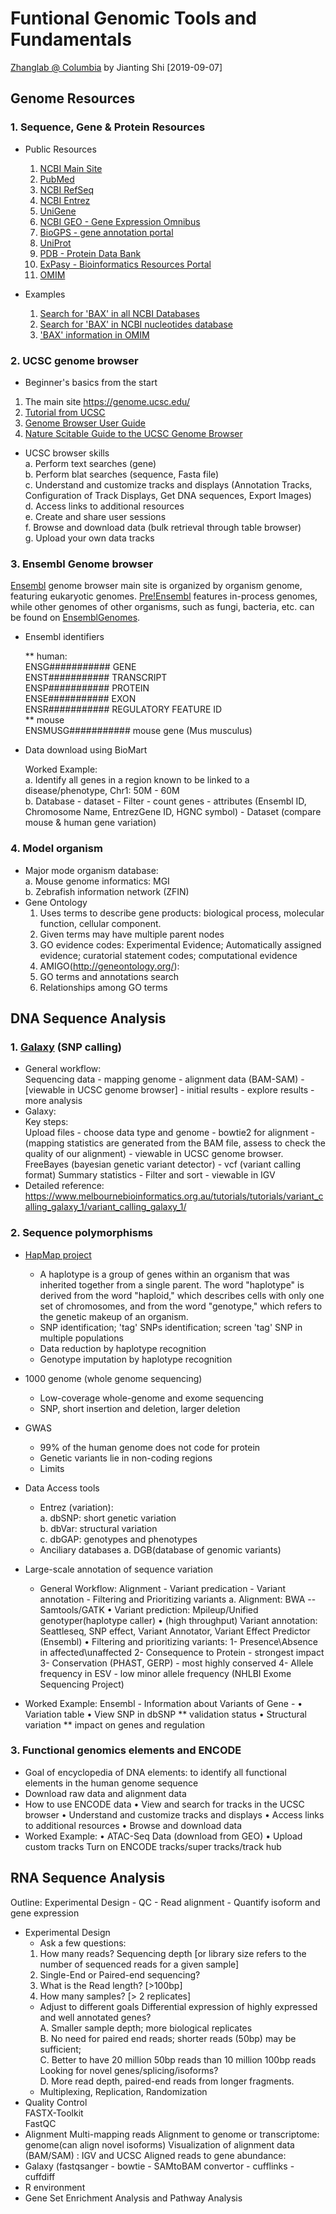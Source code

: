 # Funtional Genomic Tools and Fundamentals
[Zhanglab @ Columbia](https://hanruizhang.github.io/zhanglab/) by Jianting Shi [2019-09-07]

## Genome Resources

### 1. Sequence, Gene & Protein Resources

- Public Resources

	1) [NCBI Main Site](http://www.ncbi.nlm.nih.gov)   
	2) [PubMed](http://www.ncbi.nlm.nih.gov/pubmed)   
	3) [NCBI RefSeq](http://www.ncbi.nlm.nih.gov/refseq/)   
	4) [NCBI Entrez](http://www.ncbi.nlm.nih.gov/)   
	5) [UniGene](http://www.ncbi.nlm.nih.gov/sites/entrez?db=unigene)   
	6) [NCBI GEO - Gene Expression Omnibus](http://www.ncbi.nlm.nih.gov/geo/)  
	7) [BioGPS - gene annotation portal](http://biogps.org/)  
	8) [UniProt](http://www.uniprot.org)  
	9) [PDB - Protein Data Bank](http://www.rcsb.org/pdb/home/home.do)  
	10) [ExPasy - Bioinformatics Resources Portal](http://www.expasy.org/)  
	11) [OMIM](http://omim.org)
- Examples  
	1) [Search for 'BAX' in all NCBI Databases](https://www.ncbi.nlm.nih.gov/search/all/?term=bax)  
	2) [Search for 'BAX' in NCBI nucleotides database](https://www.ncbi.nlm.nih.gov/nuccore/?term=bax)  
	3) ['BAX' information in OMIM](https://omim.org/entry/600040)  

	
### 2. UCSC genome browser
- Beginner's basics from the start

1) The main site https://genome.ucsc.edu/  
2) [Tutorial from UCSC](https://genome.ucsc.edu/training/)  
3) [Genome Browser User Guide](https://genome.ucsc.edu/goldenPath/help/hgTracksHelp.html)  
4) [Nature Scitable Guide to the UCSC Genome Browser](www.nature.com/scitable/ebooks/guide-to-the-ucsc-genome-browser-16569863)

- UCSC browser skills  
		a. Perform text searches (gene)  
		b. Perform blat searches (sequence, Fasta file)  
		c. Understand and customize tracks and displays (Annotation Tracks, Configuration of Track Displays, Get DNA sequences, Export Images)  
		d. Access links to additional resources  
		e. Create and share user sessions  
		f. Browse and download data (bulk retrieval through table browser)  
		g. Upload your own data tracks  
	
### 3. Ensembl Genome browser
[Ensembl](https://useast.ensembl.org/index.html) genome browser main site is organized by organism genome,  featuring eukaryotic genomes. [Pre!Ensembl](http://pre.ensembl.org/index.html) features in-process genomes, while other genomes of other organisms, such as fungi, bacteria, etc. can be found on [EnsemblGenomes](http://ensemblgenomes.org/).   

- Ensembl identifiers

	** human:  
	ENSG########### GENE   
	ENST########### TRANSCRIPT  
	ENSP########### PROTEIN  
	ENSE########### EXON  
	ENSR########### REGULATORY FEATURE ID  
	** mouse  
	ENSMUSG########### mouse gene (Mus musculus)  
	
- Data download using BioMart 

	Worked Example:  
   a. Identify all genes in a region known to be linked to a disease/phenotype, Chr1: 50M - 60M  
   b. Database - dataset - Filter - count genes - attributes (Ensembl ID, Chromosome Name, EntrezGene ID, HGNC symbol) - Dataset (compare mouse & human gene variation)

### 4. Model organism
- Major mode organism database:  
		a. Mouse genome informatics: MGI  
		b. Zebrafish information network (ZFIN)  
- Gene Ontology  
  1. Uses terms to describe gene products: biological process, molecular function, cellular component.
  2. Given terms may have multiple parent nodes
  3. GO evidence codes: Experimental Evidence; Automatically assigned evidence; curatorial statement codes; computational evidence
  4. AMIGO(http://geneontology.org/):
  5. GO terms and annotations search
  6. Relationships among GO terms 
	      
	      
## DNA Sequence Analysis


### 1. [Galaxy](https://usegalaxy.org/) (SNP calling)
- General workflow:  
	Sequencing data - mapping genome - alignment data (BAM-SAM) - [viewable in UCSC genome browser] - initial results - explore results - more analysis
- Galaxy:  
	Key steps:  
	Upload files - choose data type and genome - bowtie2 for alignment - (mapping statistics are generated from the BAM file, assess to check the quality of our alignment) - viewable in UCSC genome browser.   
	FreeBayes (bayesian genetic variant detector) - vcf (variant calling format)
	Summary statistics - Filter and sort - viewable in IGV
- Detailed reference:
	https://www.melbournebioinformatics.org.au/tutorials/tutorials/variant_calling_galaxy_1/variant_calling_galaxy_1/
	
### 2. Sequence polymorphisms
	
- [HapMap project](https://www.genome.gov/10001688/international-hapmap-project)  
	* A haplotype is a group of genes within an organism that was inherited together from a single parent. The word "haplotype" is derived from the word "haploid," which describes cells with only one set of chromosomes, and from the word "genotype," which refers to the genetic makeup of an organism.
	* SNP identification; 'tag' SNPs identification; screen 'tag' SNP in multiple populations
	* Data reduction by haplotype recognition 
	* Genotype imputation by haplotype recognition

- 1000 genome (whole genome sequencing)  
	* Low-coverage whole-genome and exome sequencing  
	* SNP, short insertion and deletion, larger deletion
	
- GWAS  
	* 99% of the human genome does not code for protein  
	* Genetic variants lie in non-coding regions  
	* Limits
	
- Data Access tools  
	* Entrez (variation):   
		a. dbSNP: short genetic variation  
		b. dbVar: structural variation  
		c. dbGAP: genotypes and phenotypes  
	* Anciliary databases
	  a. DGB(database of genomic variants)
	
- Large-scale annotation of sequence variation
   * General Workflow:
	Alignment - Variant predication - Variant annotation - Filtering and Prioritizing variants
	a. Alignment: BWA -- Samtools/GATK
	• Variant prediction: Mpileup/Unified genotyper(haplotype caller)
	• (high throughput) Variant annotation: Seattleseq, SNP effect, Variant Annotator, Variant Effect Predictor (Ensembl)
	• Filtering and prioritizing variants: 
		1- Presence\Absence in affected\unaffected
		2- Consequence to Protein - strongest impact
		3- Conservation (PHAST, GERP) - most highly conserved
		4- Allele frequency in ESV - low minor allele frequency (NHLBI Exome Sequencing Project)
		
- Worked Example:
	Ensembl - Information about Variants of Gene - 
	• Variation table
	• View SNP in dbSNP ** validation status
	• Structural variation ** impact on genes and regulation
	
		
### 3. Functional genomics elements and ENCODE
- Goal of encyclopedia of DNA elements: to identify all functional elements in the human genome sequence
- Download raw data and alignment data
- How to use ENCODE data
	• View and search for tracks in the UCSC browser
	• Understand and customize tracks and displays
	• Access links to additional resources
	• Browse and download data
- Worked Example:
	• ATAC-Seq Data (download from GEO)
	• Upload custom tracks
Turn on ENCODE tracks/super tracks/track hub

## RNA Sequence Analysis

Outline: Experimental Design - QC - Read alignment - Quantify isoform and gene expression

- Experimental Design  
	* Ask a few questions:  
	1. How many reads? Sequencing depth [or library size refers to the number of sequenced reads for a given sample]  
	2. Single-End or Paired-end sequencing?
	3. What is the Read length? [>100bp]
	4. How many samples? [> 2 replicates]  
	* Adjust to different goals
	Differential expression of highly expressed and well annotated genes?  
	A. Smaller sample depth; more biological replicates  
	B. No need for paired end reads; shorter reads (50bp) may be sufficient;  
	C. Better to have 20 million 50bp reads than 10 million 100bp reads  
	Looking for novel genes/splicing/isoforms?  
	D. More read depth, paired-end reads from longer fragments.  
	* Multiplexing, Replication, Randomization
- Quality Control  
	FASTX-Toolkit  
	FastQC
- Alignment
	Multi-mapping reads
	Alignment to genome or transcriptome: genome(can align novel isoforms)
	Visualization of alignment data (BAM/SAM) : IGV and UCSC
	Aligned reads to gene abundance:
- Galaxy (fastqsanger - bowtie - SAMtoBAM convertor - cufflinks - cuffdiff
- R environment
- Gene Set Enrichment Analysis and Pathway Analysis
